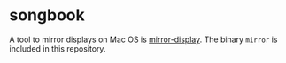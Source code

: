 # songbook

A tool to mirror displays on Mac OS is
[mirror-display](https://github.com/fcanas/mirror-displays).
The binary `mirror` is included in this repository.
